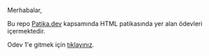 Merhabalar,

Bu repo [Patika.dev](https://app.patika.dev/) kapsamında HTML patikasında yer alan ödevleri içermektedir.

Odev 1'e gitmek için [tıklayınız](https://github.com/fatihtemir/kodluyoruz-html-devler/tree/main/odev-1).